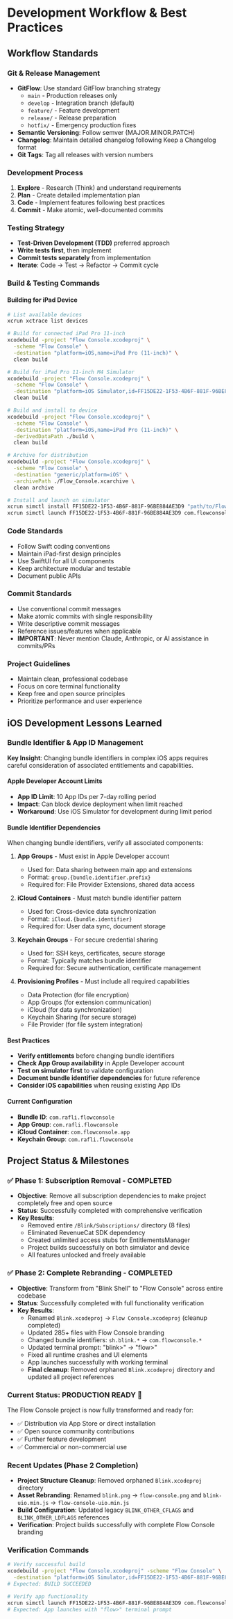 # Development Workflow & Best Practices

## Workflow Standards

### Git & Release Management

- **GitFlow**: Use standard GitFlow branching strategy
  - `main` - Production releases only
  - `develop` - Integration branch (default)
  - `feature/` - Feature development
  - `release/` - Release preparation
  - `hotfix/` - Emergency production fixes
- **Semantic Versioning**: Follow semver (MAJOR.MINOR.PATCH)
- **Changelog**: Maintain detailed changelog following Keep a Changelog format
- **Git Tags**: Tag all releases with version numbers

### Development Process

1. **Explore** - Research (Think) and understand requirements
2. **Plan** - Create detailed implementation plan
3. **Code** - Implement features following best practices
4. **Commit** - Make atomic, well-documented commits

### Testing Strategy

- **Test-Driven Development (TDD)** preferred approach
- **Write tests first**, then implement
- **Commit tests separately** from implementation
- **Iterate**: Code → Test → Refactor → Commit cycle

### Build & Testing Commands

#### Building for iPad Device

```bash
# List available devices
xcrun xctrace list devices

# Build for connected iPad Pro 11-inch
xcodebuild -project "Flow Console.xcodeproj" \
  -scheme "Flow Console" \
  -destination "platform=iOS,name=iPad Pro (11-inch)" \
  clean build

# Build for iPad Pro 11-inch M4 Simulator
xcodebuild -project "Flow Console.xcodeproj" \
  -scheme "Flow Console" \
  -destination "platform=iOS Simulator,id=FF15DE22-1F53-4B6F-881F-96BE884AE3D9" \
  clean build

# Build and install to device
xcodebuild -project "Flow Console.xcodeproj" \
  -scheme "Flow Console" \
  -destination "platform=iOS,name=iPad Pro (11-inch)" \
  -derivedDataPath ./build \
  clean build

# Archive for distribution
xcodebuild -project "Flow Console.xcodeproj" \
  -scheme "Flow Console" \
  -destination "generic/platform=iOS" \
  -archivePath ./Flow_Console.xcarchive \
  clean archive

# Install and launch on simulator
xcrun simctl install FF15DE22-1F53-4B6F-881F-96BE884AE3D9 "path/to/Flow Console.app"
xcrun simctl launch FF15DE22-1F53-4B6F-881F-96BE884AE3D9 com.flowconsole.Flow-Console
```

### Code Standards

- Follow Swift coding conventions
- Maintain iPad-first design principles
- Use SwiftUI for all UI components
- Keep architecture modular and testable
- Document public APIs

### Commit Standards

- Use conventional commit messages
- Make atomic commits with single responsibility
- Write descriptive commit messages
- Reference issues/features when applicable
- **IMPORTANT**: Never mention Claude, Anthropic, or AI assistance in commits/PRs

### Project Guidelines

- Maintain clean, professional codebase
- Focus on core terminal functionality
- Keep free and open source principles
- Prioritize performance and user experience

## iOS Development Lessons Learned

### Bundle Identifier & App ID Management

**Key Insight**: Changing bundle identifiers in complex iOS apps requires careful consideration of associated entitlements and capabilities.

#### Apple Developer Account Limits
- **App ID Limit**: 10 App IDs per 7-day rolling period
- **Impact**: Can block device deployment when limit reached
- **Workaround**: Use iOS Simulator for development during limit period

#### Bundle Identifier Dependencies
When changing bundle identifiers, verify all associated components:

1. **App Groups** - Must exist in Apple Developer account
   - Used for: Data sharing between main app and extensions
   - Format: `group.{bundle.identifier.prefix}`
   - Required for: File Provider Extensions, shared data access

2. **iCloud Containers** - Must match bundle identifier pattern
   - Used for: Cross-device data synchronization
   - Format: `iCloud.{bundle.identifier}`
   - Required for: User data sync, document storage

3. **Keychain Groups** - For secure credential sharing
   - Used for: SSH keys, certificates, secure storage
   - Format: Typically matches bundle identifier
   - Required for: Secure authentication, certificate management

4. **Provisioning Profiles** - Must include all required capabilities
   - Data Protection (for file encryption)
   - App Groups (for extension communication)
   - iCloud (for data synchronization)
   - Keychain Sharing (for secure storage)
   - File Provider (for file system integration)

#### Best Practices
- **Verify entitlements** before changing bundle identifiers
- **Check App Group availability** in Apple Developer account
- **Test on simulator first** to validate configuration
- **Document bundle identifier dependencies** for future reference
- **Consider iOS capabilities** when reusing existing App IDs

#### Current Configuration
- **Bundle ID**: `com.rafli.flowconsole`
- **App Group**: `com.rafli.flowconsole`
- **iCloud Container**: `com.flowconsole.app`
- **Keychain Group**: `com.rafli.flowconsole`

## Project Status & Milestones

### ✅ Phase 1: Subscription Removal - COMPLETED
- **Objective**: Remove all subscription dependencies to make project completely free and open source
- **Status**: Successfully completed with comprehensive verification
- **Key Results**: 
  - Removed entire `/Blink/Subscriptions/` directory (8 files)
  - Eliminated RevenueCat SDK dependency
  - Created unlimited access stubs for EntitlementsManager
  - Project builds successfully on both simulator and device
  - All features unlocked and freely available

### ✅ Phase 2: Complete Rebranding - COMPLETED  
- **Objective**: Transform from "Blink Shell" to "Flow Console" across entire codebase
- **Status**: Successfully completed with full functionality verification
- **Key Results**:
  - Renamed `Blink.xcodeproj` → `Flow Console.xcodeproj` (cleanup completed)
  - Updated 285+ files with Flow Console branding
  - Changed bundle identifiers: `sh.blink.*` → `com.flowconsole.*`
  - Updated terminal prompt: "blink>" → "flow>"
  - Fixed all runtime crashes and UI elements
  - App launches successfully with working terminal
  - **Final cleanup**: Removed orphaned `Blink.xcodeproj` directory and updated all project references

### Current Status: **PRODUCTION READY** 🎉

The Flow Console project is now fully transformed and ready for:
- ✅ Distribution via App Store or direct installation
- ✅ Open source community contributions  
- ✅ Further feature development
- ✅ Commercial or non-commercial use

### Recent Updates (Phase 2 Completion)
- **Project Structure Cleanup**: Removed orphaned `Blink.xcodeproj` directory
- **Asset Rebranding**: Renamed `blink.png` → `flow-console.png` and `blink-uio.min.js` → `flow-console-uio.min.js`
- **Build Configuration**: Updated legacy `BLINK_OTHER_CFLAGS` and `BLINK_OTHER_LDFLAGS` references
- **Verification**: Project builds successfully with complete Flow Console branding

### Verification Commands

```bash
# Verify successful build
xcodebuild -project "Flow Console.xcodeproj" -scheme "Flow Console" \
  -destination "platform=iOS Simulator,id=FF15DE22-1F53-4B6F-881F-96BE884AE3D9" clean build
# Expected: BUILD SUCCEEDED

# Verify app functionality
xcrun simctl launch FF15DE22-1F53-4B6F-881F-96BE884AE3D9 com.flowconsole.Flow-Console
# Expected: App launches with "flow>" terminal prompt
```
